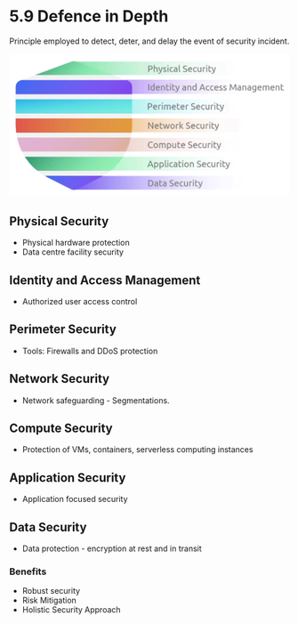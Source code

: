 # 5.9 Defence in Depth

Principle employed to detect, deter, and delay the event of security incident. 

![image.png](image%209.png)

## Physical Security

- Physical hardware protection
- Data centre facility security

## Identity and Access Management

- Authorized user access control

## Perimeter Security

- Tools: Firewalls and DDoS protection

## Network Security

- Network safeguarding - Segmentations.

## Compute Security

- Protection of VMs, containers, serverless computing instances

## Application Security

- Application focused security

## Data Security

- Data protection - encryption at rest and in transit

### Benefits

- Robust security
- Risk Mitigation
- Holistic Security Approach